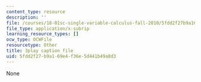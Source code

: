 ```yaml
---
content_type: resource
description: ''
file: /courses/18-01sc-single-variable-calculus-fall-2010/5fdd2f27b9a169e4f36e5d441b49a8d3_jBkXbAgMj6s.srt
file_type: application/x-subrip
learning_resource_types: []
ocw_type: OCWFile
resourcetype: Other
title: 3play caption file
uid: 5fdd2f27-b9a1-69e4-f36e-5d441b49a8d3
---
```

None

